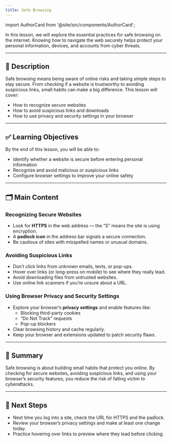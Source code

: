 ```yaml
---
title: Safe Browsing
---
```


import AuthorCard from '@site/src/components/AuthorCard';

In this lesson, we will explore the essential practices for safe browsing on the internet. Knowing how to navigate the web securely helps protect your personal information, devices, and accounts from cyber threats.

---

<AuthorCard
  name="Andrew Sinja"
  title="Instructional Designer"
  image="/img/users/designer_sinja.jpg"
  url="https://www.linkedin.com/in/sinja-andrew-06899692/"
/>

## 📘 Description

Safe browsing means being aware of online risks and taking simple steps to stay secure. From checking if a website is trustworthy to avoiding suspicious links, small habits can make a big difference. This lesson will cover:

- How to recognize secure websites
- How to avoid suspicious links and downloads
- How to use privacy and security settings in your browser

---

## ✅ Learning Objectives

By the end of this lesson, you will be able to:

- Identify whether a website is secure before entering personal information
- Recognize and avoid malicious or suspicious links
- Configure browser settings to improve your online safety

---

## 🗂️ Main Content

### Recognizing Secure Websites

- Look for **HTTPS** in the web address — the “S” means the site is using encryption.
- A **padlock icon** in the address bar signals a secure connection.
- Be cautious of sites with misspelled names or unusual domains.

### Avoiding Suspicious Links

- Don’t click links from unknown emails, texts, or pop-ups.
- Hover over links (or long-press on mobile) to see where they really lead.
- Avoid downloading files from untrusted websites.
- Use online link scanners if you’re unsure about a URL.

### Using Browser Privacy and Security Settings

- Explore your browser’s **privacy settings** and enable features like:
  - Blocking third-party cookies
  - “Do Not Track” requests
  - Pop-up blockers
- Clear browsing history and cache regularly.
- Keep your browser and extensions updated to patch security flaws.

---

## 📝 Summary

Safe browsing is about building small habits that protect you online. By checking for secure websites, avoiding suspicious links, and using your browser’s security features, you reduce the risk of falling victim to cyberattacks.

---

## 🎯 Next Steps

- Next time you log into a site, check the URL for HTTPS and the padlock.
- Review your browser’s privacy settings and make at least one change today.
- Practice hovering over links to preview where they lead before clicking.
